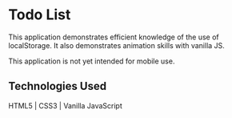 # Todo List

This application demonstrates efficient knowledge of the use of localStorage. It also demonstrates animation skills with vanilla JS.

This application is not yet intended for mobile use.

## Technologies Used

HTML5 | CSS3 | Vanilla JavaScript

